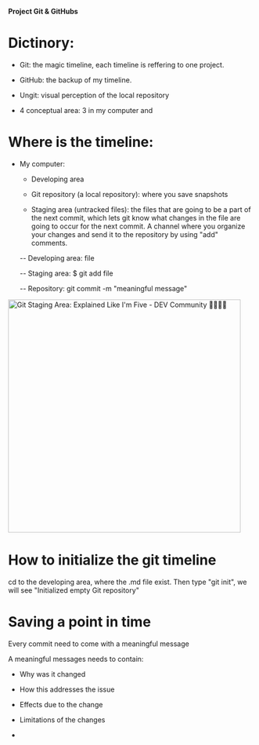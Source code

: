 **Project Git & GitHubs**

# Dictinory:

- Git: the magic timeline, each timeline is reffering to one project.

- GitHub: the backup of my timeline.

- Ungit: visual perception of the local repository

- 4 conceptual area: 3 in my computer and 

# Where is the timeline:

- My computer:
  
  - Developing area
  
  - Git repository (a local repository): where you save snapshots
  
  - Staging area (untracked files): the files that are going to be a part of the next commit, which lets git know what changes in the file are going to occur for the next commit. A channel where you organize your changes and send it to the repository by using "add" comments.
  
  -- Developing area: file
  
  -- Staging area: $ git add file
  
  -- Repository: git commit -m "meaningful message"

<img title="" src="https://res.cloudinary.com/practicaldev/image/fetch/s--D7nJOADN--/c_imagga_scale,f_auto,fl_progressive,h_900,q_auto,w_1600/https://cl.ly/569e7f0bbfaf/download/Image%25202018-08-29%2520at%25208.26.35%2520PM.png" alt="Git Staging Area: Explained Like I'm Five - DEV Community 👩‍💻👨‍💻" width="475" data-align="center">

# How to initialize the git timeline

cd to the developing area, where the .md file exist. Then type "git init", we will see "Initialized empty Git repository"

# Saving a point in time

Every commit need to come with a meaningful message

A meaningful messages needs to contain:

- Why was it changed

- How this addresses the issue

- Effects due to the change

- Limitations of the changes

- 
